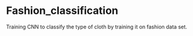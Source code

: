 # Fashion_classification
Training CNN to classify the type of cloth by training it on fashion data set.
